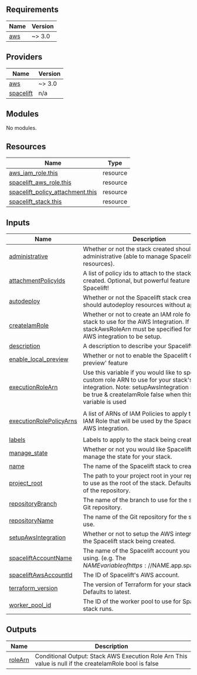 <!-- BEGIN_TF_DOCS -->
## Requirements

| Name | Version |
|------|---------|
| <a name="requirement_aws"></a> [aws](#requirement\_aws) | ~> 3.0 |

## Providers

| Name | Version |
|------|---------|
| <a name="provider_aws"></a> [aws](#provider\_aws) | ~> 3.0 |
| <a name="provider_spacelift"></a> [spacelift](#provider\_spacelift) | n/a |

## Modules

No modules.

## Resources

| Name | Type |
|------|------|
| [aws_iam_role.this](https://registry.terraform.io/providers/hashicorp/aws/latest/docs/resources/iam_role) | resource |
| [spacelift_aws_role.this](https://registry.terraform.io/providers/spacelift-io/spacelift/latest/docs/resources/aws_role) | resource |
| [spacelift_policy_attachment.this](https://registry.terraform.io/providers/spacelift-io/spacelift/latest/docs/resources/policy_attachment) | resource |
| [spacelift_stack.this](https://registry.terraform.io/providers/spacelift-io/spacelift/latest/docs/resources/stack) | resource |

## Inputs

| Name | Description | Type | Default | Required |
|------|-------------|------|---------|:--------:|
| <a name="input_administrative"></a> [administrative](#input\_administrative) | Whether or not the stack created should be administrative (able to manage Spacelift resources). | `bool` | `false` | no |
| <a name="input_attachmentPolicyIds"></a> [attachmentPolicyIds](#input\_attachmentPolicyIds) | A list of policy ids to attach to the stack being created. Optional, but powerful feature of Spacelift! | `list(string)` | `[]` | no |
| <a name="input_autodeploy"></a> [autodeploy](#input\_autodeploy) | Whether or not the Spacelift stack created should autodeploy resources without approval. | `bool` | `false` | no |
| <a name="input_createIamRole"></a> [createIamRole](#input\_createIamRole) | Whether or not to create an IAM role for the stack to use for the AWS Integration. If false, stackAwsRoleArn must be specified for the AWS integration to be setup. | `bool` | `true` | no |
| <a name="input_description"></a> [description](#input\_description) | A description to describe your Spacelift stack. | `string` | n/a | yes |
| <a name="input_enable_local_preview"></a> [enable\_local\_preview](#input\_enable\_local\_preview) | Whether or not to enable the Spacelift CLI 'local preview' feature | `bool` | `false` | no |
| <a name="input_executionRoleArn"></a> [executionRoleArn](#input\_executionRoleArn) | Use this variable if you would like to specify a custom role ARN to use for your stack's AWS integration. Note: setupAwsIntegration should be true & createIamRole false when this variable is used | `string` | `""` | no |
| <a name="input_executionRolePolicyArns"></a> [executionRolePolicyArns](#input\_executionRolePolicyArns) | A list of ARNs of IAM Policies to apply to the IAM Role that will be used by the Spacelift stack AWS integration. | `list(string)` | <pre>[<br>  "arn:aws:iam::aws:policy/PowerUserAccess"<br>]</pre> | no |
| <a name="input_labels"></a> [labels](#input\_labels) | Labels to apply to the stack being created. | `list(string)` | `[]` | no |
| <a name="input_manage_state"></a> [manage\_state](#input\_manage\_state) | Whether or not you would like Spacelift to manage the state for your stack. | `bool` | `true` | no |
| <a name="input_name"></a> [name](#input\_name) | The name of the Spacelift stack to create. | `string` | n/a | yes |
| <a name="input_project_root"></a> [project\_root](#input\_project\_root) | The path to your project root in your repository to use as the root of the stack. Defaults to root of the repository. | `string` | `""` | no |
| <a name="input_repositoryBranch"></a> [repositoryBranch](#input\_repositoryBranch) | The name of the branch to use for the specified Git repository. | `string` | n/a | yes |
| <a name="input_repositoryName"></a> [repositoryName](#input\_repositoryName) | The name of the Git repository for the stack to use. | `string` | n/a | yes |
| <a name="input_setupAwsIntegration"></a> [setupAwsIntegration](#input\_setupAwsIntegration) | Whether or not to setup the AWS integration for the Spacelift stack being created. | `bool` | `true` | no |
| <a name="input_spaceliftAccountName"></a> [spaceliftAccountName](#input\_spaceliftAccountName) | The name of the Spacelift account you are using. (e.g. The $NAME variable of https://$NAME.app.spacelift.io) | `string` | n/a | yes |
| <a name="input_spaceliftAwsAccountId"></a> [spaceliftAwsAccountId](#input\_spaceliftAwsAccountId) | The ID of Spacelift's AWS account. | `string` | `"324880187172"` | no |
| <a name="input_terraform_version"></a> [terraform\_version](#input\_terraform\_version) | The version of Terraform for your stack to use. Defaults to latest. | `string` | `""` | no |
| <a name="input_worker_pool_id"></a> [worker\_pool\_id](#input\_worker\_pool\_id) | The ID of the worker pool to use for Spacelift stack runs. | `string` | `""` | no |

## Outputs

| Name | Description |
|------|-------------|
| <a name="output_roleArn"></a> [roleArn](#output\_roleArn) | Conditional Output: Stack AWS Execution Role Arn This value is null if the createIamRole bool is false |
<!-- END_TF_DOCS -->